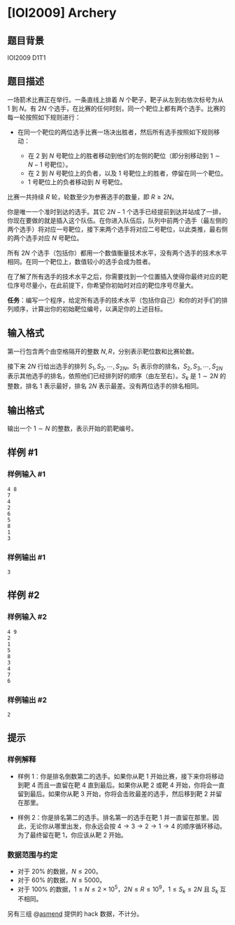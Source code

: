 # [IOI2009] Archery

## 题目背景

IOI2009 D1T1

## 题目描述

一场箭术比赛正在举行。一条直线上排着 $N$ 个靶子，靶子从左到右依次标号为从 $1$ 到 $N$。有 $2N$ 个选手，在比赛的任何时刻，同一个靶位上都有两个选手。比赛的每一轮按照如下规则进行：

- 在同一个靶位的两位选手比赛一场决出胜者，然后所有选手按照如下规则移动：

  - 在 $2$ 到 $N$ 号靶位上的胜者移动到他们的左侧的靶位（即分别移动到 $1\sim N - 1$ 号靶位）。
  - 在 $2$ 到 $N$ 号靶位上的负者，以及 $1$ 号靶位上的胜者，停留在同一个靶位。
  - $1$ 号靶位上的负者移动到 $N$ 号靶位。

比赛一共持续 $R$ 轮，轮数至少为参赛选手的数量，即 $R\geq 2N$。

你是唯一一个准时到达的选手。其它 $2N - 1$ 个选手已经提前到达并站成了一排，你现在要做的就是插入这个队伍。在你进入队伍后，队列中前两个选手（最左侧的两个选手）将对应一号靶位，接下来两个选手将对应二号靶位，以此类推，最右侧的两个选手对应 $N$ 号靶位。

所有 $2N$ 个选手（包括你）都用一个数值衡量技术水平，没有两个选手的技术水平相同。在同一个靶位上，数值较小的选手会成为胜者。

在了解了所有选手的技术水平之后，你需要找到一个位置插入使得你最终对应的靶位序号尽量小，在此前提下，你希望你初始时对应的靶位序号尽量大。

**任务**：编写一个程序，给定所有选手的技术水平（包括你自己）和你的对手们的排列顺序，计算出你的初始靶位编号，以满足你的上述目标。

## 输入格式

第一行包含两个由空格隔开的整数 $N, R$，分别表示靶位数和比赛轮数。

接下来 $2N$ 行给出选手的排列 $S_1, S_2, \cdots,  S_{2N}$。$S_1$ 表示你的排名，$S_2, S_3, \cdots, S_{2N}$ 表示其他选手的排名，依照他们已经排列好的顺序（由左至右）。$S_k$ 是 $1\sim 2N$ 的整数，排名 $1$ 表示最好，排名 $2N$ 表示最差。没有两位选手的排名相同。

## 输出格式

输出一个 $1\sim N$ 的整数，表示开始的箭靶编号。

## 样例 #1

### 样例输入 #1
```
4 8
7
4
2
6
5
8
1
3
```

### 样例输出 #1

```
3
```

## 样例 #2

### 样例输入 #2
```
4 9
2
1
5
8
3
4
7
6
```

### 样例输出 #2

```
2
```

## 提示

### 样例解释

- 样例 1：你是排名倒数第二的选手。如果你从靶 $1$ 开始比赛，接下来你将移动到靶 $4$ 而且一直留在靶 $4$ 直到最后。如果你从靶 $2$ 或靶 $4$ 开始，你将会一直留到最后。如果你从靶 $3$ 开始，你将会击败最差的选手，然后移到靶 $2$ 并留在那里。

- 样例 2：你是排名第二的选手。排名第一的选手在靶 $1$ 并一直留在那里。因此，无论你从哪里出发，你永远会按 $4\to 3\to 2\to 1\to 4$ 的顺序循环移动。为了最终留在靶 $1$，你应该从靶 $2$ 开始。

### 数据范围与约定

- 对于 $20\%$ 的数据，$N\leq 200$。
- 对于 $60\%$ 的数据，$N\leq 5000$。
- 对于 $100\%$ 的数据，$1\leq N\leq 2\times 10 ^ 5$，$2N\leq R\leq 10 ^ 9$，$1\leq S_k\leq 2N$ 且 $S_k$ 互不相同。

另有三组 @[asmend](https://www.luogu.com.cn/user/21658) 提供的 hack 数据，不计分。
